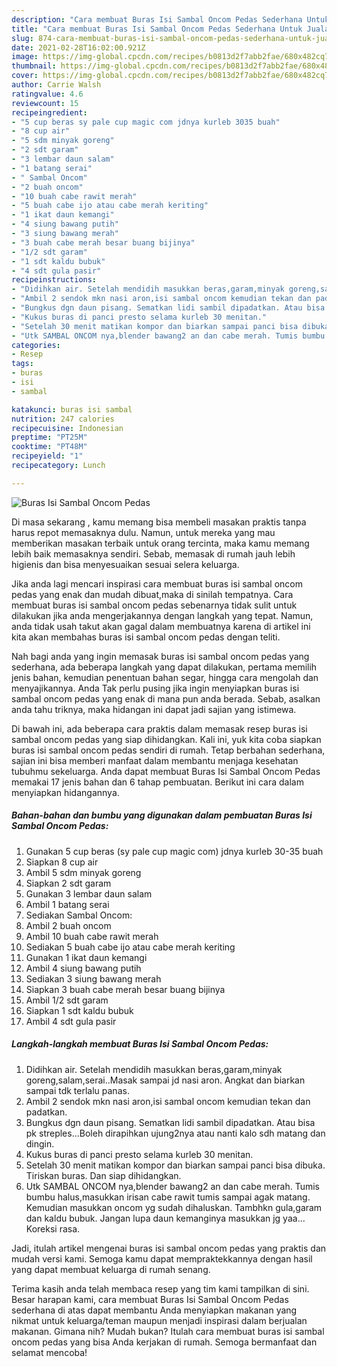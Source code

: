 ```yaml
---
description: "Cara membuat Buras Isi Sambal Oncom Pedas Sederhana Untuk Jualan"
title: "Cara membuat Buras Isi Sambal Oncom Pedas Sederhana Untuk Jualan"
slug: 874-cara-membuat-buras-isi-sambal-oncom-pedas-sederhana-untuk-jualan
date: 2021-02-28T16:02:00.921Z
image: https://img-global.cpcdn.com/recipes/b0813d2f7abb2fae/680x482cq70/buras-isi-sambal-oncom-pedas-foto-resep-utama.jpg
thumbnail: https://img-global.cpcdn.com/recipes/b0813d2f7abb2fae/680x482cq70/buras-isi-sambal-oncom-pedas-foto-resep-utama.jpg
cover: https://img-global.cpcdn.com/recipes/b0813d2f7abb2fae/680x482cq70/buras-isi-sambal-oncom-pedas-foto-resep-utama.jpg
author: Carrie Walsh
ratingvalue: 4.6
reviewcount: 15
recipeingredient:
- "5 cup beras sy pale cup magic com jdnya kurleb 3035 buah"
- "8 cup air"
- "5 sdm minyak goreng"
- "2 sdt garam"
- "3 lembar daun salam"
- "1 batang serai"
- " Sambal Oncom"
- "2 buah oncom"
- "10 buah cabe rawit merah"
- "5 buah cabe ijo atau cabe merah keriting"
- "1 ikat daun kemangi"
- "4 siung bawang putih"
- "3 siung bawang merah"
- "3 buah cabe merah besar buang bijinya"
- "1/2 sdt garam"
- "1 sdt kaldu bubuk"
- "4 sdt gula pasir"
recipeinstructions:
- "Didihkan air. Setelah mendidih masukkan beras,garam,minyak goreng,salam,serai..Masak sampai jd nasi aron. Angkat dan biarkan sampai tdk terlalu panas."
- "Ambil 2 sendok mkn nasi aron,isi sambal oncom kemudian tekan dan padatkan."
- "Bungkus dgn daun pisang. Sematkan lidi sambil dipadatkan. Atau bisa pk streples...Boleh dirapihkan ujung2nya atau nanti kalo sdh matang dan dingin."
- "Kukus buras di panci presto selama kurleb 30 menitan."
- "Setelah 30 menit matikan kompor dan biarkan sampai panci bisa dibuka. Tiriskan buras. Dan siap dihidangkan."
- "Utk SAMBAL ONCOM nya,blender bawang2 an dan cabe merah. Tumis bumbu halus,masukkan irisan cabe rawit tumis sampai agak matang. Kemudian masukkan oncom yg sudah dihaluskan. Tambhkn gula,garam dan kaldu bubuk. Jangan lupa daun kemanginya masukkan jg yaa... Koreksi rasa."
categories:
- Resep
tags:
- buras
- isi
- sambal

katakunci: buras isi sambal 
nutrition: 247 calories
recipecuisine: Indonesian
preptime: "PT25M"
cooktime: "PT48M"
recipeyield: "1"
recipecategory: Lunch

---
```



![Buras Isi Sambal Oncom Pedas](https://img-global.cpcdn.com/recipes/b0813d2f7abb2fae/680x482cq70/buras-isi-sambal-oncom-pedas-foto-resep-utama.jpg)

Di masa  sekarang , kamu memang bisa membeli masakan praktis tanpa harus repot memasaknya dulu. Namun, untuk mereka yang mau memberikan masakan terbaik untuk orang tercinta, maka kamu memang lebih baik memasaknya sendiri. Sebab, memasak di rumah jauh lebih higienis dan bisa menyesuaikan sesuai selera keluarga.

Jika anda lagi mencari inspirasi cara membuat buras isi sambal oncom pedas yang enak dan mudah dibuat,maka di sinilah tempatnya. Cara membuat buras isi sambal oncom pedas  sebenarnya tidak sulit untuk dilakukan jika anda mengerjakannya dengan langkah yang tepat. Namun, anda tidak usah takut akan gagal dalam membuatnya 
karena di artikel ini kita akan membahas buras isi sambal oncom pedas dengan teliti.  



Nah bagi anda yang ingin memasak buras isi sambal oncom pedas yang sederhana, ada beberapa langkah yang dapat dilakukan, pertama memilih jenis bahan, kemudian penentuan bahan segar, hingga cara mengolah dan menyajikannya. Anda Tak perlu pusing jika ingin menyiapkan buras isi sambal oncom pedas yang enak di mana pun anda berada. Sebab, asalkan anda  tahu triknya, maka hidangan ini dapat jadi sajian yang istimewa.

Di bawah ini, ada beberapa cara praktis  dalam memasak resep buras isi sambal oncom pedas yang siap dihidangkan. Kali ini, yuk kita coba siapkan buras isi sambal oncom pedas sendiri di rumah. Tetap berbahan sederhana, sajian ini bisa memberi manfaat dalam membantu menjaga kesehatan tubuhmu sekeluarga. Anda dapat membuat Buras Isi Sambal Oncom Pedas memakai 17 jenis bahan dan 6 tahap pembuatan. Berikut ini cara dalam menyiapkan hidangannya.

<!--inarticleads1-->

##### Bahan-bahan dan bumbu yang digunakan dalam pembuatan Buras Isi Sambal Oncom Pedas:

1. Gunakan 5 cup beras (sy pale cup magic com) jdnya kurleb 30-35 buah
1. Siapkan 8 cup air
1. Ambil 5 sdm minyak goreng
1. Siapkan 2 sdt garam
1. Gunakan 3 lembar daun salam
1. Ambil 1 batang serai
1. Sediakan  Sambal Oncom:
1. Ambil 2 buah oncom
1. Ambil 10 buah cabe rawit merah
1. Sediakan 5 buah cabe ijo atau cabe merah keriting
1. Gunakan 1 ikat daun kemangi
1. Ambil 4 siung bawang putih
1. Sediakan 3 siung bawang merah
1. Siapkan 3 buah cabe merah besar buang bijinya
1. Ambil 1/2 sdt garam
1. Siapkan 1 sdt kaldu bubuk
1. Ambil 4 sdt gula pasir




<!--inarticleads2-->

##### Langkah-langkah membuat Buras Isi Sambal Oncom Pedas:

1. Didihkan air. Setelah mendidih masukkan beras,garam,minyak goreng,salam,serai..Masak sampai jd nasi aron. Angkat dan biarkan sampai tdk terlalu panas.
1. Ambil 2 sendok mkn nasi aron,isi sambal oncom kemudian tekan dan padatkan.
1. Bungkus dgn daun pisang. Sematkan lidi sambil dipadatkan. Atau bisa pk streples...Boleh dirapihkan ujung2nya atau nanti kalo sdh matang dan dingin.
1. Kukus buras di panci presto selama kurleb 30 menitan.
1. Setelah 30 menit matikan kompor dan biarkan sampai panci bisa dibuka. Tiriskan buras. Dan siap dihidangkan.
1. Utk SAMBAL ONCOM nya,blender bawang2 an dan cabe merah. Tumis bumbu halus,masukkan irisan cabe rawit tumis sampai agak matang. Kemudian masukkan oncom yg sudah dihaluskan. Tambhkn gula,garam dan kaldu bubuk. Jangan lupa daun kemanginya masukkan jg yaa... Koreksi rasa.




Jadi, itulah artikel mengenai  buras isi sambal oncom pedas  yang praktis dan mudah versi kami. Semoga kamu dapat mempraktekkannya dengan hasil yang dapat membuat keluarga di rumah senang. 

Terima kasih anda telah membaca resep yang tim kami tampilkan di sini. Besar harapan kami, cara membuat  Buras Isi Sambal Oncom Pedas sederhana di atas dapat membantu Anda menyiapkan makanan yang nikmat untuk keluarga/teman maupun menjadi inspirasi dalam berjualan makanan. Gimana nih? Mudah bukan? Itulah cara membuat buras isi sambal oncom pedas yang bisa Anda kerjakan di rumah. Semoga bermanfaat dan selamat mencoba!

